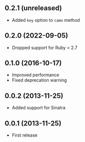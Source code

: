 ## 0.2.1 (unreleased)

- Added `key` option to `camo` method

## 0.2.0 (2022-09-05)

- Dropped support for Ruby < 2.7

## 0.1.0 (2016-10-17)

- Improved performance
- Fixed deprecation warning

## 0.0.2 (2013-11-25)

- Added support for Sinatra

## 0.0.1 (2013-11-25)

- First release
